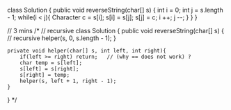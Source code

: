 class Solution {
    public void reverseString(char[] s) {
        int i = 0;
        int j = s.length - 1;
        while(i < j){
            Character c = s[i];
            s[i] = s[j];
            s[j] = c;
            i ++;
            j --;
        }
    }
}

// 3 mins
/*
// recursive 
class Solution {
    public void reverseString(char[] s) {
        // recursive
        helper(s, 0, s.length - 1);
    }

    private void helper(char[] s, int left, int right){
        if(left >= right) return;   // (why == does not work) ?
        char temp = s[left];
        s[left] = s[right];
        s[right] = temp;
        helper(s, left + 1, right - 1); 
    }
}
*/